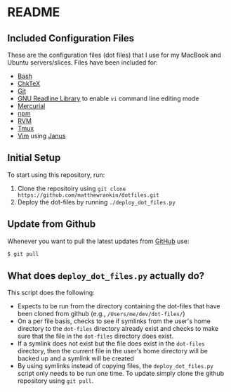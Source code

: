 # README #

## Included Configuration Files ##

These are the configuration files (dot files) that I use for my MacBook
and Ubuntu servers/slices. Files have been included for:

- [Bash][]
- [ChkTeX][]
- [Git][]
- [GNU Readline Library][readline] to enable `vi` command line editing
  mode
- [Mercurial][]
- [npm][]
- [RVM][]
- [Tmux][]
- [Vim][] using [Janus][]

## Initial Setup ##

To start using this repository, run:

1. Clone the repositoiry using `git clone
   https://github.com/matthewrankin/dotfiles.git`
2. Deploy the dot-files by running `./deploy_dot_files.py`

## Update from Github ##

Whenever you want to pull the latest updates from [GitHub][] use:

```bash
$ git pull
```

## What does `deploy_dot_files.py` actually do? ##

This script does the following:

- Expects to be run from the directory containing the dot-files that
  have been cloned from github (e.g., `/Users/me/dev/dot-files/`)
- On a per file basis, checks to see if symlinks from the user's home
  directory to the `dot-files` directory already exist and checks to
  make sure that the file in the `dot-files` directory does exist.
- If a symlink does not exist but the file does exist in the `dot-files`
  directory, then the current file in the user's home directory will be
  backed up and a symlink will be created
- By using symlinks instead of copying files, the `deploy_dot_files.py`
  script only needs to be run one time. To update simply clone the
  github repository using `git pull`.

[bash]: https://www.gnu.org/software/bash/bash.html
[chktex]: http://www.nongnu.org/chktex/
[git]: https://git-scm.com
[github]: https://github.com
[janus]: https://github.com/carlhuda/janus
[mercurial]: https://www.mercurial-scm.org
[npm]: https://docs.npmjs.com
[readline]: https://cnswww.cns.cwru.edu/php/chet/readline/readline.html
[rvm]: http://rvm.io
[tmux]: https://tmux.github.io
[vim]: http://www.vim.org
